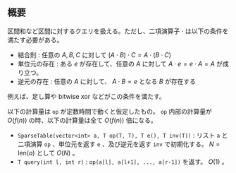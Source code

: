 ## 概要

区間和など区間に対するクエリを扱える。ただし、二項演算子 $\cdot$ は以下の条件を満たす必要がある。

- 結合則 : 任意の $A, B, C$ に対して $(A \cdot B) \cdot C = A \cdot (B \cdot C)$
- 単位元の存在 : ある $e$ が存在して、任意の $A$ に対して $A \cdot e = e \cdot A = A$ が成り立つ。
- 逆元の存在 : 任意の $A$ に対して、 $A \cdot B = e$ となる $B$ が存在する

例えば、足し算や bitwise xor などがこの条件を満たす。

以下の計算量は `op` が定数時間で動くと仮定したもの。 `op` 内部の計算量が $O(f(n))$ の時、以下の計算量は全て $O(f(n))$ 倍になる。

- `SparseTable(vector<int> a, T op(T, T), T e(), T inv(T))` : リスト `a` と二項演算 `op` 、単位元を返す `e` 、及び逆元を返す `inv` で初期化する。 $N=\mathrm{len}(a)$ として $O(N)$ 。
- `T query(int l, int r)` : `op(a[l], a[l+1], ..., a[r-1])` を返す。 $O(1)$ 。
